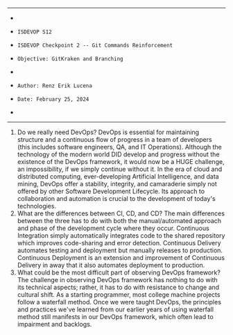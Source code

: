 **********************************************************************
*
*     ISDEVOP S12
*     ISDEVOP Checkpoint 2 -- Git Commands Reinforcement
*     Objective: GitKraken and Branching
*     
*     Author: Renz Erik Lucena
*     Date: February 25, 2024
*     
**********************************************************************
1. Do we really need DevOps?
    DevOps is essential for maintaining structure and a continuous flow of progress in a team of developers (this includes software engineers, QA, and IT Operations). Although the technology of the modern world DID develop and progress without the existence of the DevOps framework, it would now be a HUGE challenge, an impossibility, if we simply continue without it. In the era of cloud and distributed computing, ever-developing Artificial Intelligence, and data mining, DevOps offer a stability, integrity, and camaraderie simply not offered by other Software Development Lifecycle. Its approach to collaboration and automation is crucial to the development of today's technologies. 
2. What are the differences between CI, CD, and CD?
    The main differences between the three has to do with both the manual/automated approach and phase of the development cycle where they occur. Continuous Integration simply automatically integrates code to the shared repository which improves code-sharing and error detection. Continuous Delivery automates testing and deployment but manually releases to production. Continuous Deployment is an extension and improvement of Continuous Delivery in away that it also automates deployment to production.
3. What could be the most difficult part of observing DevOps framework?
    The challenge in observing DevOps framework has nothing to do with its technical aspects; rather, it has to do with resistance to change and cultural shift. As a starting programmer, most college machine projects follow a waterfall method. Once we were taught DevOps, the principles and practices we've learned from our earlier years of using waterfall method still manifests in our DevOps framework, which often lead to impairment and backlogs.